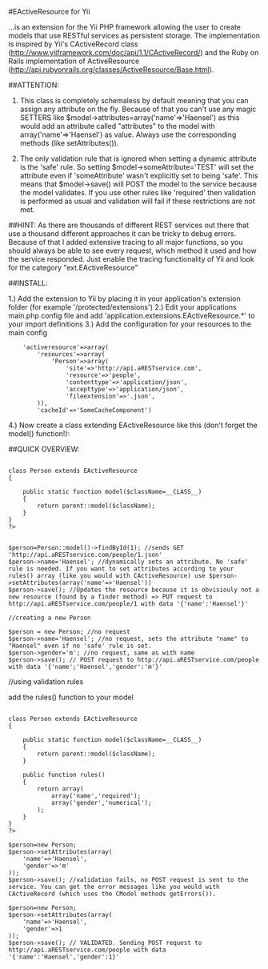 #EActiveResource for Yii

...is an extension for the Yii PHP framework allowing the user to create models that use RESTful services as persistent storage.
The implementation is inspired by Yii's CActiveRecord class (http://www.yiiframework.com/doc/api/1.1/CActiveRecord/) and the Ruby on Rails implementation of ActiveResource (http://api.rubyonrails.org/classes/ActiveResource/Base.html).

##ATTENTION: 
1. This class is completely schemaless by default meaning that you can assign any attribute on the fly. Because of that you can't use any magic SETTERS like
$model->attributes=array('name'=>'Haensel') as this would add an attribute called "attributes" to the model with array('name'=>'Haensel') as value. 
Always use the corresponding methods (like setAttributes()).

2. The only validation rule that is ignored when setting a dynamic attribute is the 'safe' rule. So setting $model->someAttribute='TEST' will set the
attribute even if 'someAttribute' wasn't explicitly set to being 'safe'. This means that $model->save() will POST the model to the service because the model validates.
If you use other rules like 'required' then validation is performed as usual and validation will fail if these restrictions are not met.

##HINT:
As there are thousands of different REST services out there that use a thousand different approaches it can be tricky to debug errors. Because of that I added extensive
tracing to all major functions, so you should always be able to see every request, which method it used and how the service responded. Just enable the tracing functionality of Yii
and look for the category "ext.EActiveResource"

##INSTALL:

1.) Add the extension to Yii by placing it in your application's extension folder (for example '/protected/extensions')
2.) Edit your applications main.php config file and add 'application.extensions.EActiveResource.*' to your import definitions
3.) Add the configuration for your resources to the main config

	    'activeresource'=>array(
			'resources'=>array(
				'Person'=>array(
            		'site'=>'http://api.aRESTservice.com',
            		'resource'=>'people',
            		'contenttype'=>'application/json',
            		'accepttype'=>'application/json',
            		'fileextension'=>'.json',
       		)),
       		'cacheId'=>'SomeCacheComponent')
       		
4.) Now create a class extending EActiveResource like this (don't forget the model() function!):

##QUICK OVERVIEW:

~~~

class Person extends EActiveResource
{

    public static function model($className=__CLASS__)
    {
        return parent::model($className);
    }
}
?>
~~~
~~~

$person=Person::model()->findById(1); //sends GET 'http://api.aRESTservice.com/people/1.json'
$person->name='Haensel'; //dynamically sets an attribute. No 'safe' rule is needed. If you want to set attributes according to your rules() array (like you would with CActiveResource) use $person->setAttributes(array('name'=>'Haensel'))
$person->save(); //Updates the resource because it is obvisiouly not a new resource (found by a finder method) => PUT request to http://api.aRESTservice.com/people/1 with data '{'name':'Haensel'}'

//creating a new Person

$person = new Person; //no request
$person->name='Haensel'; //no request, sets the attribute "name" to "Haensel" even if no 'safe' rule is set.
$person->gender='m'; //no request, same as with name
$person->save(); // POST request to http://api.aRESTservice.com/people with data '{'name';'Haensel','gender':'m'}'
~~~
//using validation rules

add the rules() function to your model

~~~

class Person extends EActiveResource
{

    public static function model($className=__CLASS__)
    {
        return parent::model($className);
    }
    
    public function rules()
    {
    	return array(
    		array('name','required');
    		array('gender','numerical');
    	);
    }
}
?>
~~~
~~~
$person=new Person;
$person->setAttributes(array(
	'name'=>'Haensel',
	'gender'=>'m'
));
$person->save(); //validation fails, no POST request is sent to the service. You can get the error messages like you would with CActiveRecord (which uses the CModel methods getErrors()).

$person=new Person;
$person->setAttributes(array(
	'name'=>'Haensel',
	'gender'=>1
));
$person->save(); // VALIDATED. Sending POST request to http://api.aRESTservice.com/people with data '{'name':'Haensel','gender':1}'
~~~